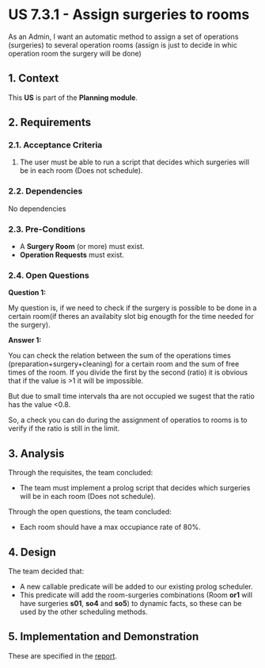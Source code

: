# US 7.3.1 - Assign surgeries to rooms

As an Admin, I want an automatic method to assign a set of operations (surgeries) to several operation rooms (assign is just to decide in whic operation room the surgery will be done)

## 1. Context

This **US** is part of the **Planning module**.

## 2. Requirements

### 2.1. Acceptance Criteria

1. The user must be able to run a script that decides which surgeries will be in each room (Does not schedule).

### 2.2. Dependencies

No dependencies

### 2.3. Pre-Conditions

* A **Surgery Room** (or more) must exist.
* **Operation Requests** must exist.

### 2.4. Open Questions

**Question 1:** 

My question is, if we need to check if the surgery is possible to be done in a certain room(if theres an availabity slot big enougth for the time needed for the surgery).

**Answer 1:** 

You can check the relation between the sum of the operations times (preparation+surgery+cleaning) for a certain room and the sum of free times of the room. If you divide the first by the second (ratio) it is obvious that if the value is >1 it will be impossible.

But due to small time intervals tha are not occupied we sugest that the ratio has the value <0.8.

So, a check you can do during the assignment of operatios to rooms is to verify if the ratio is still in the limit.

## 3. Analysis

Through the requisites, the team concluded:
* The team must implement a prolog script that decides which surgeries will be in each room (Does not schedule).

Through the open questions, the team concluded:
* Each room should have a max occupiance rate of 80%.

## 4. Design

The team decided that:
* A new callable predicate will be added to our existing prolog scheduler.
* This predicate will add the room-surgeries combinations (Room **or1** will have surgeries **s01**, **so4** and **so5**) to dynamic facts, so these can be used by the other scheduling methods.

## 5. Implementation and Demonstration

These are specified in the [report](report.pdf).